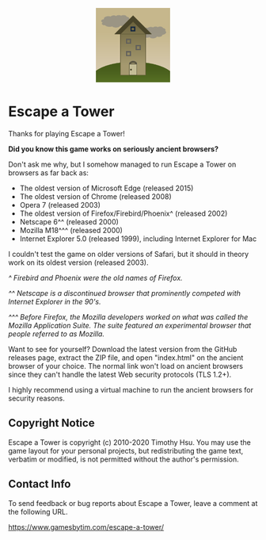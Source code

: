 <p align="center">
<img src="./assets/img/towerappicon512.png" alt="Escape a Tower" width="150">
</p>

# Escape a Tower
Thanks for playing Escape a Tower!

**Did you know this game works on seriously ancient browsers?**

Don't ask me why, but I somehow managed to run Escape a Tower on browsers as far back as:

* The oldest version of Microsoft Edge (released 2015)
* The oldest version of Chrome (released 2008)
* Opera 7 (released 2003)
* The oldest version of Firefox/Firebird/Phoenix^ (released 2002)
* Netscape 6^^ (released 2000)
* Mozilla M18^^^ (released 2000)
* Internet Explorer 5.0 (released 1999), including Internet Explorer for Mac

I couldn't test the game on older versions of Safari, but it should in theory work on its oldest version (released 2003).

_^ Firebird and Phoenix were the old names of Firefox._

_^^ Netscape is a discontinued browser that prominently competed with Internet Explorer in the 90's._

_^^^ Before Firefox, the Mozilla developers worked on what was called the Mozilla Application Suite. The suite featured an experimental browser that people referred to as Mozilla._

Want to see for yourself? Download the latest version from the GitHub releases page, extract the ZIP file, and open "index.html" on the ancient browser of your choice. The normal link won't load on ancient browsers since they can't handle the latest Web security protocols (TLS 1.2+).

I highly recommend using a virtual machine to run the ancient browsers for security reasons.

## Copyright Notice
Escape a Tower is copyright (c) 2010-2020 Timothy Hsu. You may use the game layout for your personal projects, but redistributing the game text, verbatim or modified, is not permitted without the author's permission.


## Contact Info
To send feedback or bug reports about Escape a Tower, leave a comment at the following URL.

https://www.gamesbytim.com/escape-a-tower/
